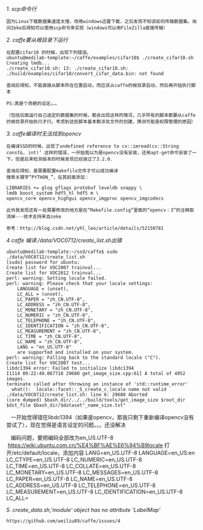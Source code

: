 *1. scp命令行*
    
    因为Linux下载数据集速度太慢，改用windows迅雷下载，之后发现不知该如何传输数据集。询问Zeke后得知可以使用scp命令来实现（windows可以用FileZilla直接传输）

*2. caffe要从根目录下运行*

    在配置cifar10 的时候，出现下列错误。
    ubuntu@medilab-template:~/caffe/examples/cifar10$ ./create_cifar10.sh 
    Creating lmdb...
    ./create_cifar10.sh: 13: ./create_cifar10.sh: ./build/examples/cifar10/convert_cifar_data.bin: not found

    查阅后得知，不能直接从脚本所在位置启动，而应该从caffe的根目录启动，然后再开始执行脚本

    PS:真是个奇葩的设定。。。

    （包括后面运行自己选定的数据集的时候，都会出现这样的情况，几乎所有的脚本都要从caffe的根目录开始执行才行。考虑到这些脚本基本都涉及文件的创建，猜测可能是权限管理的原因）

*3. caffe编译时无法找到opencv*

    在编译SSD的时候，出现了undefined reference to cv::imread(cv::String const&, int)’ 这样的错误，一开始我以为是opencv没有安装，还用apt-get命令安装了一下。但是后来检测版本的时候发现已经装过了3.2.0.

    查询后得知，是需要配置makefile文件才可以成功编译
    搜索关键字“PYTHON_”，在其前面添加：

    LIBRARIES += glog gflags protobuf leveldb snappy \
    lmdb boost_system hdf5_hl hdf5 m \
    opencv_core opencv_highgui opencv_imgproc opencv_imgcodecs

    此外我发现还有一处需要修改的地方是在“Makefile.config”里面的“opencv：3”的注释取消掉---技术支持来自zeke

    参考：http://blog.csdn.net/yhl_leo/article/details/52150781
 
 *4 caffe 编译./data/VOC0712/create_list.sh出错*
 
    ubuntu@medilab-template:~/ssd/caffe$ sudo ./data/VOC0712/create_list.sh 
    [sudo] password for ubuntu: 
    Create list for VOC2007 trainval...
    Create list for VOC2012 trainval...
    perl: warning: Setting locale failed.
    perl: warning: Please check that your locale settings:
	    LANGUAGE = (unset),
        LC_ALL = (unset),
        LC_PAPER = "zh_CN.UTF-8",
        LC_ADDRESS = "zh_CN.UTF-8",
        LC_MONETARY = "zh_CN.UTF-8",
        LC_NUMERIC = "zh_CN.UTF-8",
        LC_TELEPHONE = "zh_CN.UTF-8",
        LC_IDENTIFICATION = "zh_CN.UTF-8",
        LC_MEASUREMENT = "zh_CN.UTF-8",
        LC_TIME = "zh_CN.UTF-8",
        LC_NAME = "zh_CN.UTF-8",
        LANG = "en_US.UTF-8"
        are supported and installed on your system.
    perl: warning: Falling back to the standard locale ("C").
    Create list for VOC2007 test...
    libdc1394 error: Failed to initialize libdc1394
    I1114 09:22:49.067718 29680 get_image_size.cpp:61] A total of 4952 images.
    terminate called after throwing an instance of 'std::runtime_error'
      what():  locale::facet::_S_create_c_locale name not valid
    ./data/VOC0712/create_list.sh: line 6: 29680 Aborted                 (core dumped) $bash_dir/../../build/tools/get_image_size $root_dir $dst_file $bash_dir/$dataset"_name_size.txt"
    
    一开始觉得错在libdc1394（如果是opencv，那我只剩下重新编译opencv没有尝试了），现在觉得是语言设定的问题。。。还没解决
    
    
    编码问题，要把编码全部改为en_US.UTF-8
    https://wiki.ubuntu.com.cn/%E4%BF%AE%E6%94%B9locale
    打开/etc/default/locale，添加内容
    LANG=en_US.UTF-8
	LANGUAGE=en_US:en
	LC_CTYPE=en_US.UTF-8
	LC_NUMERIC=en_US.UTF-8
	LC_TIME=en_US.UTF-8
	LC_COLLATE=en_US.UTF-8
	LC_MONETARY=en_US.UTF-8
	LC_MESSAGES=en_US.UTF-8
	LC_PAPER=en_US.UTF-8
	LC_NAME=en_US.UTF-8
	LC_ADDRESS=en_US.UTF-8
	LC_TELEPHONE=en_US.UTF-8
	LC_MEASUREMENT=en_US.UTF-8
	LC_IDENTIFICATION=en_US.UTF-8
	LC_ALL=
    
  *5. create_data.sh,'module' object has no attribute 'LabelMap'*
  	
	https://github.com/weiliu89/caffe/issues/4
